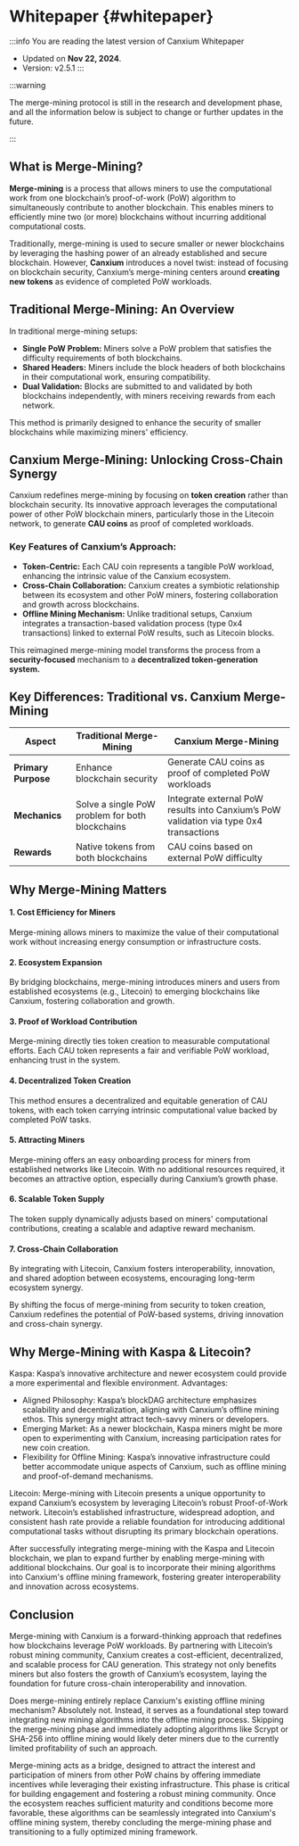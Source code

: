 # Whitepaper {#whitepaper}

:::info You are reading the latest version of Canxium Whitepaper

- Updated on **Nov 22, 2024**.
- Version: v2.5.1
  :::

:::warning

The merge-mining protocol is still in the research and development phase, and all the information below is subject to change or further updates in the future.

:::

## What is Merge-Mining?

**Merge-mining** is a process that allows miners to use the computational work from one blockchain’s proof-of-work (PoW) algorithm to simultaneously contribute to another blockchain. This enables miners to efficiently mine two (or more) blockchains without incurring additional computational costs.

Traditionally, merge-mining is used to secure smaller or newer blockchains by leveraging the hashing power of an already established and secure blockchain. However, **Canxium** introduces a novel twist: instead of focusing on blockchain security, Canxium’s merge-mining centers around **creating new tokens** as evidence of completed PoW workloads.

## Traditional Merge-Mining: An Overview

In traditional merge-mining setups:  
- **Single PoW Problem:** Miners solve a PoW problem that satisfies the difficulty requirements of both blockchains.  
- **Shared Headers:** Miners include the block headers of both blockchains in their computational work, ensuring compatibility.  
- **Dual Validation:** Blocks are submitted to and validated by both blockchains independently, with miners receiving rewards from each network.  

This method is primarily designed to enhance the security of smaller blockchains while maximizing miners' efficiency.

## Canxium Merge-Mining: Unlocking Cross-Chain Synergy  

Canxium redefines merge-mining by focusing on **token creation** rather than blockchain security. Its innovative approach leverages the computational power of other PoW blockchain miners, particularly those in the Litecoin network, to generate **CAU coins** as proof of completed workloads. 

### Key Features of Canxium’s Approach:
- **Token-Centric:** Each CAU coin represents a tangible PoW workload, enhancing the intrinsic value of the Canxium ecosystem.  
- **Cross-Chain Collaboration:** Canxium creates a symbiotic relationship between its ecosystem and other PoW miners, fostering collaboration and growth across blockchains.  
- **Offline Mining Mechanism:** Unlike traditional setups, Canxium integrates a transaction-based validation process (type 0x4 transactions) linked to external PoW results, such as Litecoin blocks.

This reimagined merge-mining model transforms the process from a **security-focused** mechanism to a **decentralized token-generation system.**

## Key Differences: Traditional vs. Canxium Merge-Mining

| **Aspect**                | **Traditional Merge-Mining**                               | **Canxium Merge-Mining**                                                                 |
|----------------------------|-----------------------------------------------------------|------------------------------------------------------------------------------------------|
| **Primary Purpose**        | Enhance blockchain security                                | Generate CAU coins as proof of completed PoW workloads                                  |
| **Mechanics**              | Solve a single PoW problem for both blockchains            | Integrate external PoW results into Canxium’s PoW validation via type 0x4 transactions   |
| **Rewards**                | Native tokens from both blockchains                       | CAU coins based on external PoW difficulty                                             |

## Why Merge-Mining Matters  

#### 1. **Cost Efficiency for Miners**  
Merge-mining allows miners to maximize the value of their computational work without increasing energy consumption or infrastructure costs.

#### 2. **Ecosystem Expansion**  
By bridging blockchains, merge-mining introduces miners and users from established ecosystems (e.g., Litecoin) to emerging blockchains like Canxium, fostering collaboration and growth.

#### 3. **Proof of Workload Contribution**  
Merge-mining directly ties token creation to measurable computational efforts. Each CAU token represents a fair and verifiable PoW workload, enhancing trust in the system.

#### 4. **Decentralized Token Creation**  
This method ensures a decentralized and equitable generation of CAU tokens, with each token carrying intrinsic computational value backed by completed PoW tasks.

#### 5. **Attracting Miners**  
Merge-mining offers an easy onboarding process for miners from established networks like Litecoin. With no additional resources required, it becomes an attractive option, especially during Canxium’s growth phase.

#### 6. **Scalable Token Supply**  
The token supply dynamically adjusts based on miners' computational contributions, creating a scalable and adaptive reward mechanism.

#### 7. **Cross-Chain Collaboration**  
By integrating with Litecoin, Canxium fosters interoperability, innovation, and shared adoption between ecosystems, encouraging long-term ecosystem synergy.

By shifting the focus of merge-mining from security to token creation, Canxium redefines the potential of PoW-based systems, driving innovation and cross-chain synergy.

## Why Merge-Mining with Kaspa & Litecoin?

Kaspa: Kaspa’s innovative architecture and newer ecosystem could provide a more experimental and flexible environment.
Advantages:
  - Aligned Philosophy: Kaspa’s blockDAG architecture emphasizes scalability and decentralization, aligning with Canxium’s offline mining ethos. This synergy might attract tech-savvy miners or developers.
  - Emerging Market: As a newer blockchain, Kaspa miners might be more open to experimenting with Canxium, increasing participation rates for new coin creation.
  - Flexibility for Offline Mining: Kaspa’s innovative infrastructure could better accommodate unique aspects of Canxium, such as offline mining and proof-of-demand mechanisms.

Litecoin: Merge-mining with Litecoin presents a unique opportunity to expand Canxium’s ecosystem by leveraging Litecoin’s robust Proof-of-Work network. Litecoin’s established infrastructure, widespread adoption, and consistent hash rate provide a reliable foundation for introducing additional computational tasks without disrupting its primary blockchain operations.

After successfully integrating merge-mining with the Kaspa and Litecoin blockchain, we plan to expand further by enabling merge-mining with additional blockchains. Our goal is to incorporate their mining algorithms into Canxium's offline mining framework, fostering greater interoperability and innovation across ecosystems.

## Conclusion
Merge-mining with Canxium is a forward-thinking approach that redefines how blockchains leverage PoW workloads. By partnering with Litecoin’s robust mining community, Canxium creates a cost-efficient, decentralized, and scalable process for CAU generation. This strategy not only benefits miners but also fosters the growth of Canxium’s ecosystem, laying the foundation for future cross-chain interoperability and innovation.

Does merge-mining entirely replace Canxium's existing offline mining mechanism? Absolutely not. Instead, it serves as a foundational step toward integrating new mining algorithms into the offline mining process. Skipping the merge-mining phase and immediately adopting algorithms like Scrypt or SHA-256 into offline mining would likely deter miners due to the currently limited profitability of such an approach.

Merge-mining acts as a bridge, designed to attract the interest and participation of miners from other PoW chains by offering immediate incentives while leveraging their existing infrastructure. This phase is critical for building engagement and fostering a robust mining community. Once the ecosystem reaches sufficient maturity and conditions become more favorable, these algorithms can be seamlessly integrated into Canxium's offline mining system, thereby concluding the merge-mining phase and transitioning to a fully optimized mining framework.